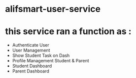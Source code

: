 # alifsmart-user-service

# this service ran a function as :
- Authenticate User
- User Management
- Show Student Task on Dash
- Profile Management Student & Parent
- Student Dashboard
- Parent Dashboard
